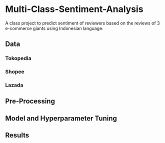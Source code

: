 # Multi-Class-Sentiment-Analysis
A class project to predict sentiment of reviewers based on the reviews of 3 e-commerce giants using Indonesian language.

## Data

### Tokopedia

### Shopee

### Lazada

## Pre-Processing

## Model and Hyperparameter Tuning

## Results
